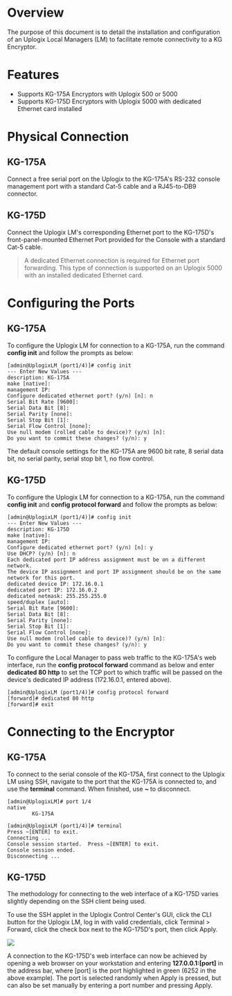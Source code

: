 # Overview

The purpose of this document is to detail the installation and configuration of an Uplogix Local Managers (LM) to facilitate remote connectivity to a KG Encryptor.

# Features
* Supports KG-175A Encryptors with Uplogix 500 or 5000
* Supports KG-175D Encryptors with Uplogix 5000 with dedicated Ethernet card installed

# Physical Connection

## KG-175A 

Connect a free serial port on the Uplogix to the KG-175A's RS-232 console management port with a standard Cat-5 cable and a RJ45-to-DB9 connector. 

## KG-175D
Connect the Uplogix LM's corresponding Ethernet port to the KG-175D's front-panel-mounted
 Ethernet Port provided for the Console with a standard Cat-5 cable.

> A dedicated Ethernet connection is required for Ethernet port forwarding.  This type of connection is supported on an Uplogix 5000 with an installed dedicated Ethernet card.

# Configuring the Ports

## KG-175A 

To configure the Uplogix LM for connection to a KG-175A, run the command **config init** and follow the prompts as below:

```
[admin@UplogixLM (port1/4)]# config init
--- Enter New Values ---
description: KG-175A
make [native]: 
management IP: 
Configure dedicated ethernet port? (y/n) [n]: n
Serial Bit Rate [9600]: 
Serial Data Bit [8]: 
Serial Parity [none]: 
Serial Stop Bit [1]: 
Serial Flow Control [none]: 
Use null modem (rolled cable to device)? (y/n) [n]: 
Do you want to commit these changes? (y/n): y
```
The default console settings for the KG-175A are 9600 bit rate, 8 serial data bit, no serial parity, serial stop bit 1, no flow control.

## KG-175D 

To configure the Uplogix LM for connection to a KG-175A, run the command **config init** and **config protocol forward** and follow the prompts as below:

```
[admin@UplogixLM (port1/4)]# config init
--- Enter New Values ---
description: KG-175D
make [native]: 
management IP: 
Configure dedicated ethernet port? (y/n) [n]: y
Use DHCP? (y/n) [n]: n
Each dedicated port IP address assignment must be on a different network.
The device IP assignment and port IP assignment should be on the same network for this port.
dedicated device IP: 172.16.0.1
dedicated port IP: 172.16.0.2
dedicated netmask: 255.255.255.0
speed/duplex [auto]: 
Serial Bit Rate [9600]: 
Serial Data Bit [8]: 
Serial Parity [none]: 
Serial Stop Bit [1]: 
Serial Flow Control [none]: 
Use null modem (rolled cable to device)? (y/n) [n]: 
Do you want to commit these changes? (y/n): y
```

To configure the Local Manager to pass web traffic to the KG-175A's web interface, run the **config protocol forward** command as below and enter **dedicated 80 http** to set the TCP port to which traffic will be passed on the device's dedicated IP address (172.16.0.1, entered above).

```
[admin@UplogixLM (port1/4)]# config protocol forward
[forward]# dedicated 80 http
[forward]# exit
```

# Connecting to the Encryptor

## KG-175A 

To connect to the serial console of the KG-175A, first connect to the Uplogix LM using SSH, navigate to the port that the KG-175A is connected to, and use the **terminal** command. When finished, use **~ <ENTER>** to disconnect.

```
[admin@UplogixLM]# port 1/4
native
        KG-175A

[admin@UplogixLM (port1/4)]# terminal
Press ~[ENTER] to exit.
Connecting ...
Console session started.  Press ~[ENTER] to exit.
Console session ended.
Disconnecting ...
```

## KG-175D

The methodology for connecting to the web interface of a KG-175D varies slightly depending on the SSH client being used.
 
To use the SSH applet in the Uplogix Control Center's GUI, click the CLI button for the Uplogix LM, log in with valid credentials, click Terminal > Forward, click the check box next to the KG-175D's port, then click Apply. 

![](http://uplogix.com/support/docs/img/configuration-guides/kg-image001.png)
 
A connection to the KG-175D's web interface can now be achieved by opening a web browser on your workstation and entering **127.0.0.1:[port]** in the address bar, where [port] is the port highlighted in green (6252 in the above example). The port is selected randomly when Apply is pressed, but can also be set manually by entering a port number and pressing Apply.